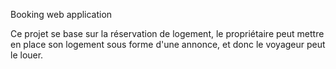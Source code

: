 Booking web application

Ce projet se base sur la réservation de logement, le propriétaire peut mettre en place son logement sous forme d'une annonce, et donc le voyageur peut le louer.
